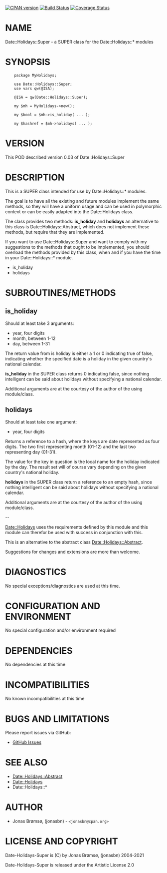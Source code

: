 [![CPAN version](https://badge.fury.io/pl/Date-Holidays-Super.svg)](https://metacpan.org/pod/Date::Holidays::Super)
[![Build Status](https://github.com/jonasbn/perl-date-holidays-super/actions/workflows/ci.yml/badge.svg)](https://github.com/jonasbn/perl-date-holidays-super/actions/workflows/ci.yml)
[![Coverage Status](https://coveralls.io/repos/github/jonasbn/Date-Holidays-Super/badge.svg?branch=master)](https://coveralls.io/github/jonasbn/Date-Holidays-Super?branch=master)

# NAME

Date::Holidays::Super - a SUPER class for the Date::Holidays::\* modules

# SYNOPSIS

        package MyHolidays;

        use Date::Holidays::Super;
        use vars qw(@ISA);

        @ISA = qw(Date::Holidays::Super);

        my $mh = MyHolidays->new();

        my $bool = $mh->is_holiday( ... );

        my $hashref = $mh->holidays( ... );

# VERSION

This POD described version 0.03 of Date::Holidays::Super

# DESCRIPTION

This is a SUPER class intended for use by Date::Holidays::\* modules.

The goal is to have all the existing and future modules implement the
same methods, so they will have a uniform usage and can be used in
polymorphic context or can be easily adapted into the Date::Holidays
class.

The class provides two methods: **is\_holiday** and **holidays** an
alternative to this class is Date::Holidays::Abstract, which does not
implement these methods, but require that they are implemented.

If you want to use Date::Holidays::Super and want to comply with my
suggestions to the methods that ought to be implemented, you should
overload the methods provided by this class, when and if you have the
time in your Date::Holidays::\* module.

- is\_holiday
- holidays

# SUBROUTINES/METHODS

## is\_holiday

Should at least take 3 arguments:

- year, four digits
- month, between 1-12
- day, between 1-31

The return value from is holiday is either a 1 or 0 indicating true of
false, indicating whether the specified date is a holiday in the given
country's national calendar.

**is\_holiday** in the SUPER class returns 0 indicating false, since
nothing intelligent can be said about holidays without specifying a
national calendar.

Additional arguments are at the courtesy of the author of the using
module/class.

## holidays

Should at least take one argument:

- year, four digits

Returns a reference to a hash, where the keys are date represented as
four digits. The two first representing month (01-12) and the last two
representing day (01-31).

The value for the key in question is the local name for the holiday
indicated by the day. The result set will of course vary depending on
the given country's national holiday.

**holidays** in the SUPER class return a reference to an empty hash,
since nothing intelligent can be said about holidays without specifying
a national calendar.

Additional arguments are at the courtesy of the author of the using
module/class.

\--

[Date::Holidays](https://metacpan.org/pod/Date%3A%3AHolidays) uses the requirements defined by this module and this
module can therefor be used with success in conjunction with this.

This is an alternative to the abstract class [Date::Holidays::Abstract](https://metacpan.org/pod/Date%3A%3AHolidays%3A%3AAbstract).

Suggestions for changes and extensions are more than welcome.

# DIAGNOSTICS

No special exceptions/diagnostics are used at this time.

# CONFIGURATION AND ENVIRONMENT

No special configuration and/or environment required

# DEPENDENCIES

No dependencies at this time

# INCOMPATIBILITIES

No known incompatibilities at this time

# BUGS AND LIMITATIONS

Please report issues via GitHub:

- [GitHub Issues](https://github.com/jonasbn/perl-date-holidays-super/issues)

# SEE ALSO

- [Date::Holidays::Abstract](https://metacpan.org/pod/Date%3A%3AHolidays%3A%3AAbstract)
- [Date::Holidays](https://metacpan.org/pod/Date%3A%3AHolidays)
- Date::Holidays::\*

# AUTHOR

- Jonas Brømsø, (jonasbn) - `<jonasbn@cpan.org>`

# LICENSE AND COPYRIGHT

Date-Holidays-Super is (C) by Jonas Brømsø, (jonasbn) 2004-2021

Date-Holidays-Super is released under the Artistic License 2.0
